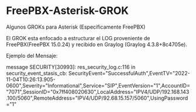 # FreePBX-Asterisk-GROK
Algunos GROKs para Asterisk (Especificamente FreePBX)

El GROK esta enfocado a estructurar el LOG proveniente de FreePBX(FreePBX 15.0.24) y recibido en Graylog (Graylog 4.3.8+8c4705e).

Ejemplo del Mensaje:

message
SECURITY[30993]: res_security_log.c:116 in security_event_stasis_cb: SecurityEvent="SuccessfulAuth",EventTV="2022-11-04T10:26:13.905-0600",Severity="Informational",Service="SIP",EventVersion="1",AccountID="7071",SessionID="0x7ff408020630",LocalAddress="IPV4/UDP/192.168.143.100/5060",RemoteAddress="IPV4/UDP/92.68.15.157/5060",UsingPassword="1"

